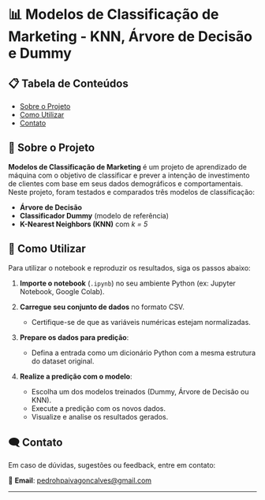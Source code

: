 # 📊 Modelos de Classificação de Marketing - KNN, Árvore de Decisão e Dummy

## 📋 Tabela de Conteúdos

* [Sobre o Projeto](#-sobre-o-projeto)
* [Como Utilizar](#-como-utilizar)
* [Contato](#-contato)

## 🚀 Sobre o Projeto

**Modelos de Classificação de Marketing** é um projeto de aprendizado de máquina com o objetivo de classificar e prever a intenção de investimento de clientes com base em seus dados demográficos e comportamentais.
Neste projeto, foram testados e comparados três modelos de classificação:

* **Árvore de Decisão**
* **Classificador Dummy** (modelo de referência)
* **K-Nearest Neighbors (KNN)** com *k = 5*

## 📝 Como Utilizar

Para utilizar o notebook e reproduzir os resultados, siga os passos abaixo:

1. **Importe o notebook** (`.ipynb`) no seu ambiente Python (ex: Jupyter Notebook, Google Colab).
2. **Carregue seu conjunto de dados** no formato CSV.

   * Certifique-se de que as variáveis numéricas estejam normalizadas.
3. **Prepare os dados para predição**:

   * Defina a entrada como um dicionário Python com a mesma estrutura do dataset original.
4. **Realize a predição com o modelo**:

   * Escolha um dos modelos treinados (Dummy, Árvore de Decisão ou KNN).
   * Execute a predição com os novos dados.
   * Visualize e analise os resultados gerados.

## 🗨️ Contato

Em caso de dúvidas, sugestões ou feedback, entre em contato:

📧 **Email**: [pedrohpaivagoncalves@gmail.com](mailto:pedrohpaivagoncalves@gmail.com)

---

